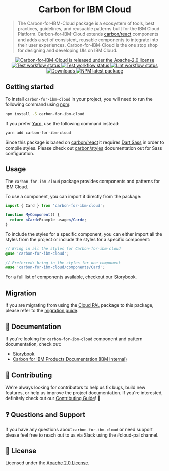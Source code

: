 <h1 align="center">Carbon for IBM Cloud</h1>

> The Carbon-for-IBM-Cloud package is a ecosystem of tools, best practices, guidelines, and reusuable patterns built for the IBM Cloud Platform. Carbon-for-IBM-Cloud extends 
> [carbon/react](https://github.com/carbon-design-system/carbon/tree/main/packages/react) components and adds a set of consistent, reusable components to integrate into their user 
> experiences. Carbon-for-IBM-Cloud is the one stop shop for designing and developing UIs on IBM Cloud.

  <p align="center">
  <a href="https://github.com/carbon-design-system/ibm-cloud/blob/master/LICENSE">
    <img src="https://img.shields.io/badge/license-Apache--2.0-blue.svg" alt="Carbon-for-IBM-Cloud is released under the Apache-2.0 license" />
  </a>
  <a href="https://github.com/carbon-design-system/ibm-cloud/actions/workflows/storybook-test.yml">
    <img src="https://github.com/carbon-design-system/ibm-cloud/actions/workflows/storybook-test.yml/badge.svg" alt="Test workflow status" />
  </a>
  <a href="https://github.com/carbon-design-system/ibm-cloud/actions/workflows/test-pull-request.yml">
    <img src="https://github.com/carbon-design-system/ibm-cloud/actions/workflows/test-pull-request.yml/badge.svg" alt="Test workflow status" />
  </a>
   <a href="https://github.com/carbon-design-system/ibm-cloud/actions/workflows/lint-pull-request.yml">
    <img src="https://github.com/carbon-design-system/ibm-cloud/actions/workflows/lint-pull-request.yml/badge.svg" alt="Lint workflow status" />
  </a>
  
   <a href="https://www.npmjs.com/package/carbon-for-ibm-cloud">
    <img src="https://img.shields.io/npm/dm/carbon-for-ibm-cloud.svg" alt="Downloads" />
  </a>
  <a href="https://www.npmjs.com/package/carbon-for-ibm-cloud">
    <img src="https://img.shields.io/npm/v/carbon-for-ibm-cloud/latest.svg" alt="NPM latest package" />
  </a>
  </p>
  
## Getting started

To install `carbon-for-ibm-cloud` in your project, you will need to run the following
command using [npm](https://www.npmjs.com/):

```bash
npm install -S carbon-for-ibm-cloud
```

If you prefer [Yarn](https://yarnpkg.com/en/), use the following command
instead:

```bash
yarn add carbon-for-ibm-cloud
```

Since this package is based on [carbon/react](https://github.com/carbon-design-system/carbon/tree/main/packages/react) it requires [Dart Sass](http://npmjs.com/package/sass) in order to
compile styles. Please check out [carbon/styles](https://github.com/carbon-design-system/carbon/blob/main/packages/styles/docs/sass.md) documentation out for Sass configuration.

## Usage

The `carbon-for-ibm-cloud` package provides components and patterns for IBM Cloud.

To use a component, you can import it directly from the package:

```jsx
import { Card } from 'carbon-for-ibm-cloud';

function MyComponent() {
  return <Card>Example usage</Card>;
}
```

To include the styles for a specific component, you can either import all the
styles from the project or include the styles for a specific component:

```scss
// Bring in all the styles for Carbon-for-ibm-cloud
@use 'carbon-for-ibm-cloud';

// Preferred: bring in the styles for one component
@use 'carbon-for-ibm-cloud/components/Card';
```

For a full list of components available, checkout our
[Storybook](https://carbon-design-system.github.io/ibm-cloud).

## Migration

If you are migrating from using the [Cloud PAL](https://github.ibm.com/ibmcloud/pal) package to this package, please refer to the [migration guide](https://pages.github.ibm.com/cdai-design/cloud-pal/cloudpal-guidance/cloudpal-v2/migration-guides/).

## 📖 Documentation

If you're looking for `carbon-for-ibm-cloud` component and pattern documentation, check out:

- [Storybook](https://carbon-design-system.github.io/ibm-cloud).
- [Carbon for IBM Products Documentation (IBM Internal)](https://pages.github.ibm.com/cdai-design/pal/)

## 🙌 Contributing

We're always looking for contributors to help us fix bugs, build new features,
or help us improve the project documentation. If you're interested, definitely
check out our [Contributing Guide](/.github/CONTRIBUTING.md)! 👀

## ❓ Questions and Support
If you have any questions about `carbon-for-ibm-cloud` or need support please feel free to reach out to us via Slack using the #cloud-pal channel.

## 📝 License

Licensed under the [Apache 2.0 License](/LICENSE).

